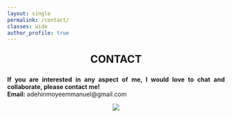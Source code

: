 ```yaml
---
layout: single
permalink: /contact/
classes: wide
author_profile: true
---
```




<div style="text-align: center; font-size: 24px;">
  <p><strong>CONTACT</strong> </p>
</div>


<div style="text-align: justify;">
  <p><strong>If you are interested in any aspect of me, I would love to chat and collaborate, please contact me!</strong><br>
  <strong>Email:</strong> adehinmoyeemmanuel@gmail.com<br> </p>
</div>

<div style="display: flex; justify-content: center; align-items: center;margin: 0 auto;">
  <img src="/web_resources\Resume-Photo.png" style="max-width: 100%; height: auto; margin-bottom: 10px;" />
</div>
